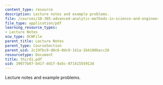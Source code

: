 ```yaml
---
content_type: resource
description: Lecture notes and example problems.
file: /courses/18-305-advanced-analytic-methods-in-science-and-engineering-fall-2004/39077b07b41fdd1f0a5c07141555913d_third1.pdf
file_type: application/pdf
learning_resource_types:
- Lecture Notes
ocw_type: OCWFile
parent_title: Lecture Notes
parent_type: CourseSection
parent_uid: 2c19fbc9-d8c6-0dc9-141a-1b4180bacc26
resourcetype: Document
title: third1.pdf
uid: 39077b07-b41f-dd1f-0a5c-07141555913d
---
```

Lecture notes and example problems.